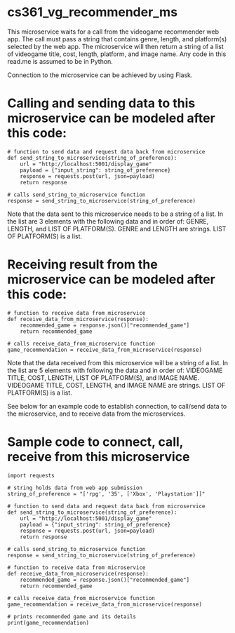 # cs361_vg_recommender_ms
This microservice waits for a call from the videogame recommender web app. The call must pass a string that contains genre, length, and platform(s) selected by the web app. The microservice will then return a string of a list of videogame title, cost, length, platform, and image name. Any code in this read.me is assumed to be in Python.

Connection to the microservice can be achieved by using Flask.

# Calling and sending data to this microservice can be modeled after this code:
    # function to send data and request data back from microservice
    def send_string_to_microservice(string_of_preference):
        url = "http://localhost:5001/display_game"
        payload = {"input_string": string_of_preference}
        response = requests.post(url, json=payload)
        return response

    # calls send_string_to_microservice function
    response = send_string_to_microservice(string_of_preference)

Note that the data sent to this microservice needs to be a string of a list. In the list are 3 elements with the following data and in order of: GENRE, LENGTH, and LIST OF PLATFORM(S). GENRE and LENGTH are strings. LIST OF PLATFORM(S) is a list.

# Receiving result from the microservice can be modeled after this code:
    # function to receive data from microservice
    def receive_data_from_microservice(response):
        recommended_game = response.json()["recommended_game"]
        return recommended_game

    # calls receive_data_from_microservice function
    game_recommendation = receive_data_from_microservice(response)

Note that the data received from this microservice will be a string of a list. In the list are 5 elements with following the data and in order of: VIDEOGAME TITLE, COST, LENGTH, LIST OF PLATFORM(S), and IMAGE NAME. VIDEOGAME TITLE, COST, LENGTH, and IMAGE NAME are strings. LIST OF PLATFORM(S) is a list.

See below for an example code to establish connection, to call/send data to the microservice, and to receive data from the microservices.

# Sample code to connect, call, receive from this microservice
    import requests

    # string holds data from web app submission
    string_of_preference = "['rpg', '35', ['Xbox', 'Playstation']]"
    
    # function to send data and request data back from microservice
    def send_string_to_microservice(string_of_preference):
        url = "http://localhost:5001/display_game"
        payload = {"input_string": string_of_preference}
        response = requests.post(url, json=payload)
        return response
    
    # calls send_string_to_microservice function
    response = send_string_to_microservice(string_of_preference)
    
    # function to receive data from microservice
    def receive_data_from_microservice(response):
        recommended_game = response.json()["recommended_game"]
        return recommended_game
    
    # calls receive_data_from_microservice function
    game_recommendation = receive_data_from_microservice(response)
    
    # prints recommended game and its details
    print(game_recommendation)
